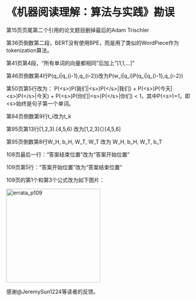 <h1>《机器阅读理解：算法与实践》勘误</h1>

第15页页尾第二个引用的论文题目删掉最后的Adam Trischler

第36页倒数第二段，BERT没有使用BPE，而是用了类似的WordPiece作为tokenization算法。

第41页第4段，“所有单词的向量都相同”后加上"[1,1,...]"

第46页倒数第4行P(q_i|q_{i-1},q_{i-2})改为P(w_i|q_i)P(q_i|q_{i-1},q_{i-2})

第50页第5行改为：
P(&lt;s&gt;)P(我们|&lt;s&gt;)P(&lt;/s&gt;|我们) + P(&lt;s&gt;)P(今天|&lt;s&gt;)P(&lt;/s&gt;|今天) + P(&lt;s&gt;)P(你们|&lt;s&gt;)P(&lt;/s&gt;|你们) &lt; 1，其中P(&lt;s&gt;)=1，即&lt;s&gt;始终是句子第一个单词。

第84页倒数第9行t_i改为t_k

第95页第13行[1,2,3).[4,5,6) 改为[1,2,3]⊙[4,5,6]

第95页倒数第8行W_H, b_H, W_T, W_T 改为 W_H, b_H, W_T, b_T

108页最后一行：“答案结束位置”改为“答案开始位置”

109页第5行：“答案开始位置”改为“答案结束位置”

109页的第1个和第3个公式改为如下图片：

<p align="left">
  <img src="https://cs.stanford.edu/~cgzhu/pic/mrc_errata_p109.png" width="250" alt="errata_p109">
</p>

感谢@JeremySun1224等读者的反馈。
